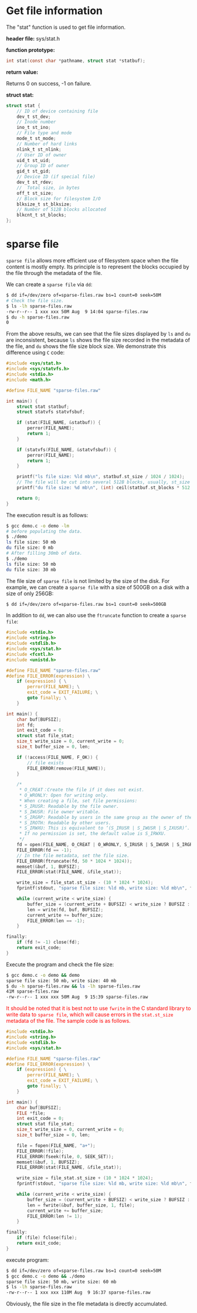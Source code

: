 # Get file information

The "stat" function is used to get file information.

**header file:** sys/stat.h

**function prototype:**

```c
int stat(const char *pathname, struct stat *statbuf);
```

**return value:**

Returns 0 on success, -1 on failure.

**struct stat:**

```c
struct stat {
    // ID of device containing file
    dev_t st_dev;
    // Inode number
    ino_t st_ino;
    // File type and mode
    mode_t st_mode;
    // Number of hard links
    nlink_t st_nlink;
    // User ID of owner
    uid_t st_uid;
    // Group ID of owner
    gid_t st_gid;
    // Device ID (if special file)
    dev_t st_rdev;
    //  Total size, in bytes
    off_t st_size;
    // Block size for filesystem I/O
    blksize_t st_blksize;
    // Number of 512B blocks allocated
    blkcnt_t st_blocks;
};
```

# sparse file

`sparse file` allows more efficient use of filesystem space when the file content is mostly empty. Its principle is to represent the blocks occupied by the file through the metadata of the file.

 We can create a `sparse file` via `dd`:

```bash
$ dd if=/dev/zero of=sparse-files.raw bs=1 count=0 seek=50M
# Check the file size.
$ ls -lh sparse-files.raw
-rw-r--r-- 1 xxx xxx 50M Aug  9 14:04 sparse-files.raw
$ du -h sparse-files.raw
0
```

From the above results, we can see that the file sizes displayed by `ls` and `du` are inconsistent, because `ls` shows the file size recorded in the metadata of the file, and `du` shows the file size block size. We demonstrate this difference using `C` code:

```c
#include <sys/stat.h>
#include <sys/statvfs.h>
#include <stdio.h>
#include <math.h>

#define FILE_NAME "sparse-files.raw"

int main() {
    struct stat statbuf;
    struct statvfs statvfsbuf;

    if (stat(FILE_NAME, &statbuf)) {
        perror(FILE_NAME);
        return 1;
    }

    if (statvfs(FILE_NAME, &statvfsbuf)) {
        perror(FILE_NAME);
        return 1;
    }

    printf("ls file size: %ld mb\n", statbuf.st_size / 1024 / 1024);
    // The file will be cut into several 512B blocks, usually, st_size = st_blocks * 512, but if the file has holes, then st_size > st_blocks * 512.
    printf("du file size: %d mb\n", (int) ceil(statbuf.st_blocks * 512.0 / 1024.0 / 1024.0));

    return 0;
}
```

The execution result is as follows:

```bash
$ gcc demo.c -o demo -lm
# before populating the data.
$ ./demo
ls file size: 50 mb
du file size: 0 mb
# After filling 30mb of data.
$ ./demo
ls file size: 50 mb
du file size: 30 mb
```

The file size of `sparse file` is not limited by the size of the disk. For example, we can create a `sparse file` with a size of 500GB on a disk with a size of only 256GB:

```bash
$ dd if=/dev/zero of=sparse-files.raw bs=1 count=0 seek=500GB
```

In addition to `dd`, we can also use the `ftruncate` function to create a `sparse file`:

```c
#include <stdio.h>
#include <string.h>
#include <stdlib.h>
#include <sys/stat.h>
#include <fcntl.h>
#include <unistd.h>

#define FILE_NAME "sparse-files.raw"
#define FILE_ERROR(expression) \
    if (expression) { \
        perror(FILE_NAME); \
        exit_code = EXIT_FAILURE; \
        goto finally; \
    }

int main() {
    char buf[BUFSIZ];
    int fd;
    int exit_code = 0;
    struct stat file_stat;
    size_t write_size = 0, current_write = 0;
    size_t buffer_size = 0, len;

    if (!access(FILE_NAME, F_OK)) {
        // file exists
        FILE_ERROR(remove(FILE_NAME));
    }

    /*
     * O_CREAT：Create the file if it does not exist.
     * O_WRONLY: Open for writing only.
     * When creating a file, set file permissions:
     * S_IRUSR: Readable by the file owner.
     * S_IWUSR: File owner writable.
     * S_IRGRP: Readable by users in the same group as the owner of the file.
     * S_IROTH: Readable by other users.
     * S_IRWXU: This is equivalent to ‘(S_IRUSR | S_IWUSR | S_IXUSR)’.
     * If no permission is set, the default value is S_IRWXU.
     */
    fd = open(FILE_NAME, O_CREAT | O_WRONLY, S_IRUSR | S_IWUSR | S_IRGRP | S_IROTH);
    FILE_ERROR(fd == -1);
    // In the file metadata, set the file size.
    FILE_ERROR(ftruncate(fd, 50 * 1024 * 1024));
    memset(&buf, 1, BUFSIZ);
    FILE_ERROR(stat(FILE_NAME, &file_stat));

    write_size = file_stat.st_size - (10 * 1024 * 1024);
    fprintf(stdout, "sparse file size: %ld mb, write size: %ld mb\n", file_stat.st_size / 1024 / 1024, write_size / 1024 / 1024);

    while (current_write < write_size) {
        buffer_size = (current_write + BUFSIZ) < write_size ? BUFSIZ : write_size - current_write;
        len = write(fd, buf, BUFSIZ);
        current_write += buffer_size;
        FILE_ERROR(len == -1);
    }

finally:
    if (fd != -1) close(fd);
    return exit_code;
}
```

Execute the program and check the file size:

```bash
$ gcc demo.c -o demo && demo
sparse file size: 50 mb, write size: 40 mb
$ du -h sparse-files.raw && ls -lh sparse-files.raw
41M	sparse-files.raw
-rw-r--r-- 1 xxx xxx 50M Aug  9 15:39 sparse-files.raw
```

<font color="red">It should be noted that it is best not to use `fwrite` in the C standard library to write data to `sparse file`, which will cause errors in the `stat.st_size` metadata of the file. The sample code is as follows.</font>

```c
#include <stdio.h>
#include <string.h>
#include <stdlib.h>
#include <sys/stat.h>

#define FILE_NAME "sparse-files.raw"
#define FILE_ERROR(expression) \
    if (expression) { \
        perror(FILE_NAME); \
        exit_code = EXIT_FAILURE; \
        goto finally; \
    }

int main() {
    char buf[BUFSIZ];
    FILE *file;
    int exit_code = 0;
    struct stat file_stat;
    size_t write_size = 0, current_write = 0;
    size_t buffer_size = 0, len;

    file = fopen(FILE_NAME, "a+");
    FILE_ERROR(!file);
    FILE_ERROR(fseek(file, 0, SEEK_SET));
    memset(&buf, 1, BUFSIZ);
    FILE_ERROR(stat(FILE_NAME, &file_stat));

    write_size = file_stat.st_size + (10 * 1024 * 1024);
    fprintf(stdout, "sparse file size: %ld mb, write size: %ld mb\n", file_stat.st_size / 1024 / 1024, write_size / 1024 / 1024);

    while (current_write < write_size) {
        buffer_size = (current_write + BUFSIZ) < write_size ? BUFSIZ : write_size - current_write;
        len = fwrite(&buf, buffer_size, 1, file);
        current_write += buffer_size;
        FILE_ERROR(len != 1);
    }

finally:
    if (file) fclose(file);
    return exit_code;
}
```

execute program:

```bash
$ dd if=/dev/zero of=sparse-files.raw bs=1 count=0 seek=50M
$ gcc demo.c -o demo && ./demo
sparse file size: 50 mb, write size: 60 mb
$ ls -lh sparse-files.raw
-rw-r--r-- 1 xxx xxx 110M Aug  9 16:37 sparse-files.raw
```

Obviously, the file size in the file metadata is directly accumulated.